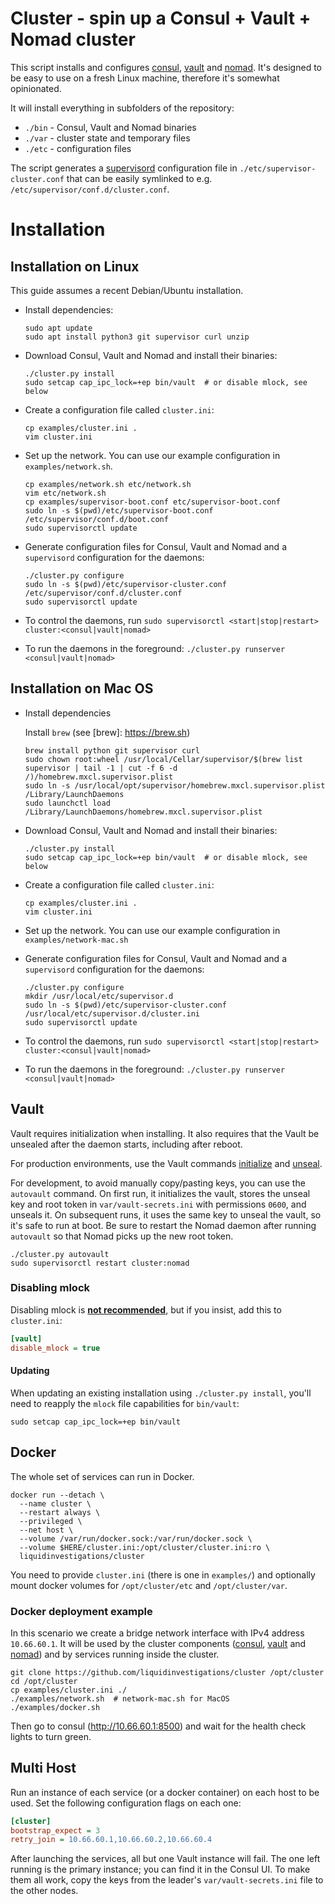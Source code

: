 # Cluster - spin up a Consul + Vault + Nomad cluster

This script installs and configures [consul][], [vault][] and [nomad][]. It's
designed to be easy to use on a fresh Linux machine, therefore it's somewhat
opinionated.

It will install everything in subfolders of the repository:

* `./bin` - Consul, Vault and Nomad binaries
* `./var` - cluster state and temporary files
* `./etc` - configuration files

The script generates a [supervisord][] configuration file in
`./etc/supervisor-cluster.conf` that can be easily symlinked to e.g.
`/etc/supervisor/conf.d/cluster.conf`.

[consul]: https://www.consul.io/
[vault]: https://www.vaultproject.io/
[nomad]: https://www.nomadproject.io/
[supervisord]: http://supervisord.org/

# Installation

## Installation on Linux

This guide assumes a recent Debian/Ubuntu installation.

* Install dependencies:

    ```shell
    sudo apt update
    sudo apt install python3 git supervisor curl unzip
    ```

* Download Consul, Vault and Nomad and install their binaries:

    ```shell
    ./cluster.py install
    sudo setcap cap_ipc_lock=+ep bin/vault  # or disable mlock, see below
    ```

* Create a configuration file called `cluster.ini`:

    ```shell
    cp examples/cluster.ini .
    vim cluster.ini
    ```

* Set up the network. You can use our example configuration in `examples/network.sh`.

    ```shell
    cp examples/network.sh etc/network.sh
    vim etc/network.sh
    cp examples/supervisor-boot.conf etc/supervisor-boot.conf
    sudo ln -s $(pwd)/etc/supervisor-boot.conf /etc/supervisor/conf.d/boot.conf
    sudo supervisorctl update
    ```

* Generate configuration files for Consul, Vault and Nomad and a `supervisord`
  configuration for the daemons:

    ```shell
    ./cluster.py configure
    sudo ln -s $(pwd)/etc/supervisor-cluster.conf /etc/supervisor/conf.d/cluster.conf
    sudo supervisorctl update
    ```

* To control the daemons, run `sudo supervisorctl <start|stop|restart> cluster:<consul|vault|nomad>`

* To run the daemons in the foreground: `./cluster.py runserver <consul|vault|nomad>`

## Installation on Mac OS

* Install dependencies

    Install `brew` (see [brew]: https://brew.sh)

    ```shell
    brew install python git supervisor curl
    sudo chown root:wheel /usr/local/Cellar/supervisor/$(brew list supervisor | tail -1 | cut -f 6 -d /)/homebrew.mxcl.supervisor.plist
    sudo ln -s /usr/local/opt/supervisor/homebrew.mxcl.supervisor.plist /Library/LaunchDaemons
    sudo launchctl load /Library/LaunchDaemons/homebrew.mxcl.supervisor.plist
    ```

* Download Consul, Vault and Nomad and install their binaries:

    ```shell
    ./cluster.py install
    sudo setcap cap_ipc_lock=+ep bin/vault  # or disable mlock, see below
    ```

* Create a configuration file called `cluster.ini`:

    ```shell
    cp examples/cluster.ini .
    vim cluster.ini
    ```

* Set up the network. You can use our example configuration in `examples/network-mac.sh`

* Generate configuration files for Consul, Vault and Nomad and a `supervisord`
  configuration for the daemons:

    ```shell
    ./cluster.py configure
    mkdir /usr/local/etc/supervisor.d
    sudo ln -s $(pwd)/etc/supervisor-cluster.conf /usr/local/etc/supervisor.d/cluster.ini
    sudo supervisorctl update
    ```

* To control the daemons, run `sudo supervisorctl <start|stop|restart> cluster:<consul|vault|nomad>`

* To run the daemons in the foreground: `./cluster.py runserver <consul|vault|nomad>`


## Vault

Vault requires initialization when installing. It also requires that the Vault
be unsealed after the daemon starts, including after reboot.

For production environments, use the Vault commands [initialize][] and
[unseal][].

For development, to avoid manually copy/pasting keys, you can use the
`autovault` command. On first run, it initializes the vault, stores the unseal
key and root token in `var/vault-secrets.ini` with permissions `0600`, and
unseals it. On subsequent runs, it uses the same key to unseal the vault, so
it's safe to run at boot. Be sure to restart the Nomad daemon after running
`autovault` so that Nomad picks up the new root token.

```shell
./cluster.py autovault
sudo supervisorctl restart cluster:nomad
```

[initialize]: https://www.vaultproject.io/docs/commands/operator/init.html
[unseal]: https://www.vaultproject.io/docs/commands/operator/unseal.html

### Disabling mlock

Disabling mlock is [**not recommended**][disable_mlock], but if you insist, add
this to `cluster.ini`:

```ini
[vault]
disable_mlock = true
```

[disable_mlock]: https://www.vaultproject.io/docs/configuration/#disable_mlock

#### Updating

When updating an existing installation using `./cluster.py install`, you'll
need to reapply the `mlock` file capabilities for `bin/vault`:

```shell
sudo setcap cap_ipc_lock=+ep bin/vault
```

## Docker

The whole set of services can run in Docker.

```shell
docker run --detach \
  --name cluster \
  --restart always \
  --privileged \
  --net host \
  --volume /var/run/docker.sock:/var/run/docker.sock \
  --volume $HERE/cluster.ini:/opt/cluster/cluster.ini:ro \
  liquidinvestigations/cluster
```

You need to provide `cluster.ini` (there is one in `examples/`) and optionally
mount docker volumes for `/opt/cluster/etc` and `/opt/cluster/var`.

### Docker deployment example

In this scenario we create a bridge network interface with IPv4 address
`10.66.60.1`. It will be used by the cluster components
([consul](http://10.66.60.1:8500), [vault](http://10.66.60.1:8200) and
[nomad](http://10.66.60.1:4646)) and by services running inside the cluster.

```shell
git clone https://github.com/liquidinvestigations/cluster /opt/cluster
cd /opt/cluster
cp examples/cluster.ini ./
./examples/network.sh  # network-mac.sh for MacOS
./examples/docker.sh
```

Then go to consul (http://10.66.60.1:8500) and wait for the health check lights
to turn green.


## Multi Host

Run an instance of each service (or a docker container) on each host to be used. Set the following configuration flags on each one:

```ini
[cluster]
bootstrap_expect = 3
retry_join = 10.66.60.1,10.66.60.2,10.66.60.4
```

After launching the services, all but one Vault instance will fail. The one left running is the primary instance; you can find it in the Consul UI. To make them all work, copy the keys from the leader's `var/vault-secrets.ini` file to the other nodes.
